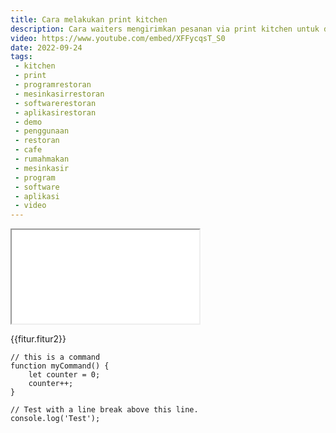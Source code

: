 ```yaml
---
title: Cara melakukan print kitchen
description: Cara waiters mengirimkan pesanan via print kitchen untuk dapur dan bar berdasarkan menu makanan minuman.
video: https://www.youtube.com/embed/XFFycqsT_S0
date: 2022-09-24
tags:
 - kitchen
 - print
 - programrestoran
 - mesinkasirrestoran
 - softwarerestoran
 - aplikasirestoran
 - demo
 - penggunaan
 - restoran
 - cafe
 - rumahmakan
 - mesinkasir
 - program
 - software
 - aplikasi
 - video
---
```


<div class="video">
<iframe src="{{video}}" title="{{title}}"></iframe>
</div>

{{fitur.fitur2}}

```text/2-3
// this is a command
function myCommand() {
	let counter = 0;
	counter++;
}

// Test with a line break above this line.
console.log('Test');
```
